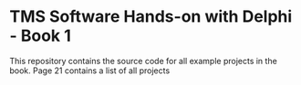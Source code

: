 # TMS Software Hands-on with Delphi - Book 1

This repository contains the source code for all example projects in the book. Page 21 contains a list of all projects

